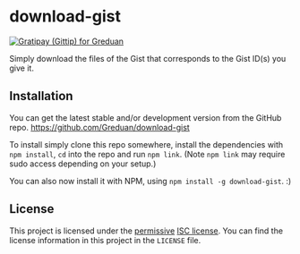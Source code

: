 # download-gist

[![Gratipay (Gittip) for Greduan](http://img.shields.io/gratipay/Greduan.svg)](https://gratipay.com/Greduan/)

Simply download the files of the Gist that corresponds to the Gist ID(s) you
give it.

## Installation

You can get the latest stable and/or development version from the GitHub repo.
<https://github.com/Greduan/download-gist>

To install simply clone this repo somewhere, install the dependencies with
`npm install`, `cd` into the repo and run `npm link`. (Note `npm link` may
require sudo access depending on your setup.)

You can also now install it with NPM, using `npm install -g download-gist`. :)

## License

This project is licensed under the [permissive][per] [ISC license][lic].  You
can find the license information in this project in the `LICENSE` file.

[per]: https://en.wikipedia.org/wiki/Permissive_free_software_licence
[lic]: https://en.wikipedia.org/wiki/ISC_license
